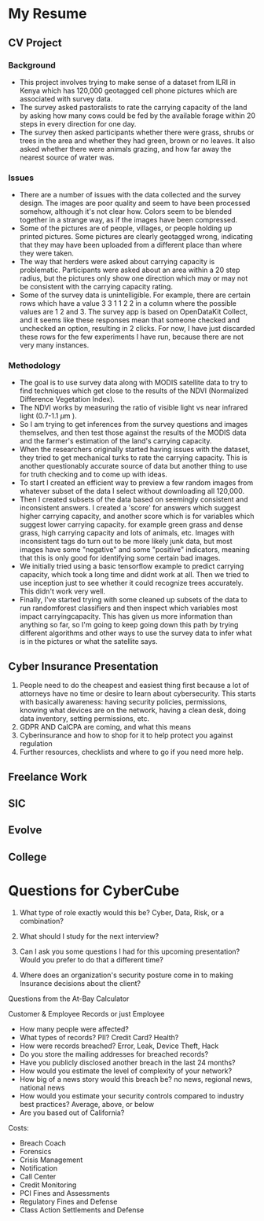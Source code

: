 # My Resume


## CV Project

### Background

* This project involves trying to make sense of a dataset from ILRI in Kenya which has 120,000 geotagged cell phone pictures which are associated with survey data.
* The survey asked pastoralists to rate the carrying capacity of the land by asking how many cows could be fed by the available forage within 20 steps in every direction for one day.
* The survey then asked participants whether there were grass, shrubs or trees in the area and whether they had green, brown or no leaves. It also asked whether there were animals grazing, and how far away the nearest source of water was.

### Issues

* There are a number of issues with the data collected and the survey design. The images are poor quality and seem to have been processed somehow, although it's not clear how. Colors seem to be blended together in a strange way, as if the images have been compressed.
* Some of the pictures are of people, villages, or people holding up printed pictures. Some pictures are clearly geotagged wrong, indicating that they may have been uploaded from a different place than where they were taken.
* The way that herders were asked about carrying capacity is problematic. Participants were asked about an area within a 20 step radius, but the pictures only show one direction which may or may not be consistent with the carrying capacity rating.
* Some of the survey data is unintelligible. For example, there are certain rows which have a value 3 3 1 1 2 2 in a column where the possible values are 1 2 and 3. The survey app is based on OpenDataKit Collect, and it seems like these responses mean that someone checked and unchecked an option, resulting in 2 clicks. For now, I have just discarded these rows for the few experiments I have run, because there are not very many instances.


### Methodology

* The goal is to use survey data along with MODIS satellite data to try to find techniques which get close to the results of the NDVI (Normalized Difference Vegetation Index).
* The NDVI works by measuring the ratio of visible light vs near infrared light (0.7-1.1 $\mu$m ).
* So I am trying to get inferences from the survey questions and images themselves, and then test those against the results of the MODIS data and the farmer's estimation of the land's carrying capacity.
* When the researchers originally started having issues with the dataset, they tried to get mechanical turks to rate the carrying capacity. This is another questionably accurate source of data but another thing to use for truth checking and to come up with ideas.
* To start I created an efficient way to preview a few random images from whatever subset of the data I select without downloading all 120,000.
* Then I created subsets of the data based on seemingly consistent and inconsistent answers. I created a 'score' for answers which suggest higher carrying capacity, and another score which is for variables which suggest lower carrying capacity. for example green grass and dense grass, high carrying capacity and lots of animals, etc. Images with inconsistent tags do turn out to be more likely junk data, but most images have some "negative" and some "positive" indicators, meaning that this is only good for identifying some certain bad images.
* We initially tried using a basic tensorflow example to predict carrying capacity, which took a long time and didnt work at all. Then we tried to use inception just to see whether it could recognize trees accurately. This didn't work very well.
* Finally, I've started trying with some cleaned up subsets of the data to run randomforest classifiers and then inspect which variables most impact carryingcapacity. This has given us more information than anything so far, so I'm going to keep going down this path by trying different algorithms and other ways to use the survey data to infer what is in the pictures or what the satellite says.

## Cyber Insurance Presentation

1. People need to do the cheapest and easiest thing first because a lot of attorneys have no time or desire to learn about cybersecurity. This starts with basically awareness: having security policies, permissions, knowing what devices are on the network, having a clean desk, doing data inventory, setting permissions, etc.
2. GDPR AND CalCPA are coming, and what this means
3. Cyberinsurance and how to shop for it to help protect you against regulation
4. Further resources, checklists and where to go if you need more help.



## Freelance Work

## SIC

## Evolve

## College

# Questions for CyberCube

1. What type of role exactly would this be? Cyber, Data, Risk, or a combination?

2. What should I study for the next interview?

3. Can I ask you some questions I had for this upcoming presentation? Would you prefer to do that a different time?

4. Where does an organization's security posture come in to making Insurance decisions about the client?

Questions from the At-Bay Calculator

Customer & Employee Records or just Employee
* How many people were affected?
* What types of records? PII? Credit Card? Health?
* How were records breached? Error, Leak, Device Theft, Hack
* Do you store the mailing addresses for breached records?
* Have you publicly disclosed another breach in the last 24 months?
* How would you estimate the level of complexity of your network?
* How big of a news story would this breach be? no news, regional news, national news
* How would you estimate your security controls compared to industry best practices? Average, above, or below
* Are you based out of California?

Costs:
* Breach Coach
* Forensics
* Crisis Management
* Notification
* Call Center
* Credit Monitoring
* PCI Fines and Assessments
* Regulatory Fines and Defense
* Class Action Settlements and Defense
